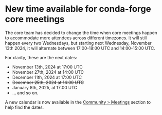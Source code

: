 # New time available for conda-forge core meetings

The core team has decided to change the time when core meetings happen to accommodate more attendees across different timezones. It will still happen every two Wednesdays, but starting next Wednesday, November 13th 2024, it will alternate between 17:00-18:00 UTC and 14:00-15:00 UTC.

For clarity, these are the next dates:

- November 13th, 2024 at 17:00 UTC
- November 27th, 2024 at 14:00 UTC
- December 11th, 2024 at 17:00 UTC
- ~~December 25th, 2024 at 14:00 UTC~~
- January 8th, 2025, at 17:00 UTC
- ... and so on.

A new calendar is now available in the [Community > Meetings](/community/meetings.mdx) section to help find the dates.
